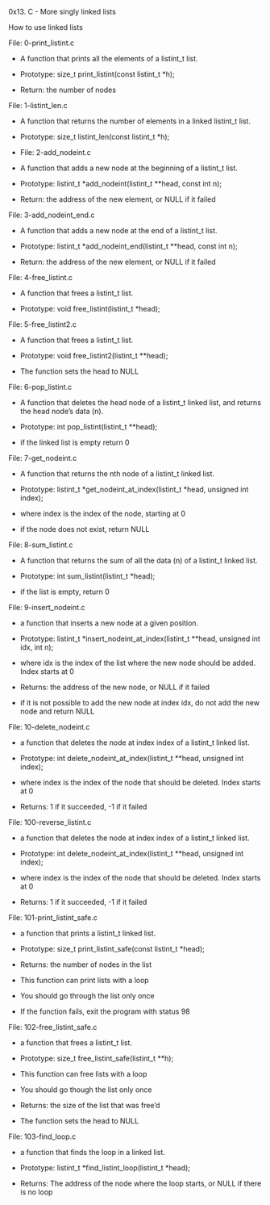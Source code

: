 0x13. C - More singly linked lists



How to use linked lists



File: 0-print_listint.c

- A function that prints all the elements of a listint_t list.

- Prototype: size_t print_listint(const listint_t *h);

- Return: the number of nodes



File: 1-listint_len.c

- A function that returns the number of elements in a linked listint_t list.

- Prototype: size_t listint_len(const listint_t *h);

- File: 2-add_nodeint.c

- A function that adds a new node at the beginning of a listint_t list.

- Prototype: listint_t *add_nodeint(listint_t **head, const int n);

- Return: the address of the new element, or NULL if it failed



File: 3-add_nodeint_end.c

- A function that adds a new node at the end of a listint_t list.

- Prototype: listint_t *add_nodeint_end(listint_t **head, const int n);

- Return: the address of the new element, or NULL if it failed



File: 4-free_listint.c

- A function that frees a listint_t list.

- Prototype: void free_listint(listint_t *head);



File: 5-free_listint2.c

- A function that frees a listint_t list.

- Prototype: void free_listint2(listint_t **head);

- The function sets the head to NULL



File: 6-pop_listint.c

- A function that deletes the head node of a listint_t linked list, and returns the head node’s data (n).

- Prototype: int pop_listint(listint_t **head);

- if the linked list is empty return 0



File: 7-get_nodeint.c

- A function that returns the nth node of a listint_t linked list.

- Prototype: listint_t *get_nodeint_at_index(listint_t *head, unsigned int index);

- where index is the index of the node, starting at 0

- if the node does not exist, return NULL



File: 8-sum_listint.c

- A function that returns the sum of all the data (n) of a listint_t linked list.

- Prototype: int sum_listint(listint_t *head);

- if the list is empty, return 0



File: 9-insert_nodeint.c

- a function that inserts a new node at a given position.

- Prototype: listint_t *insert_nodeint_at_index(listint_t **head, unsigned int idx, int n);

- where idx is the index of the list where the new node should be added. Index starts at 0

- Returns: the address of the new node, or NULL if it failed

- if it is not possible to add the new node at index idx, do not add the new node and return NULL



File: 10-delete_nodeint.c

- a function that deletes the node at index index of a listint_t linked list.

- Prototype: int delete_nodeint_at_index(listint_t **head, unsigned int index);

- where index is the index of the node that should be deleted. Index starts at 0

- Returns: 1 if it succeeded, -1 if it failed



File: 100-reverse_listint.c

- a function that deletes the node at index index of a listint_t linked list.

- Prototype: int delete_nodeint_at_index(listint_t **head, unsigned int index);

- where index is the index of the node that should be deleted. Index starts at 0

- Returns: 1 if it succeeded, -1 if it failed



File: 101-print_listint_safe.c

- a function that prints a listint_t linked list.

- Prototype: size_t print_listint_safe(const listint_t *head);

- Returns: the number of nodes in the list

- This function can print lists with a loop

- You should go through the list only once

- If the function fails, exit the program with status 98



File: 102-free_listint_safe.c

- a function that frees a listint_t list.

- Prototype: size_t free_listint_safe(listint_t **h);

- This function can free lists with a loop

- You should go though the list only once

- Returns: the size of the list that was free’d

- The function sets the head to NULL



File: 103-find_loop.c

- a function that finds the loop in a linked list.

- Prototype: listint_t *find_listint_loop(listint_t *head);

- Returns: The address of the node where the loop starts, or NULL if there is no loop

